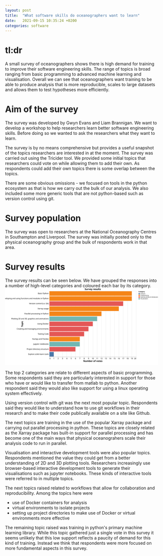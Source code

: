 ```yaml
---
layout: post
title:  "What software skills do oceanographers want to learn"
date:   2021-09-15 10:35:24 +0200
categories: software
---
```

# tl:dr
A small survey of oceanographers shows there is high demand for training to improve their software engineering skills. The range of topics is broad ranging from basic programming to advanced machine learning and visualisation. Overall we can see that oceanographers want training to be able to produce analysis that is more reproducible, scales to large datasets and allows them to test hypotheses more efficiently.

# Aim of the survey
The survey was developed by Gwyn Evans and Liam Brannigan. We want to develop a workshop to help researchers learn better software engineering skills. Before doing so we wanted to ask the researchers what they want to learn.

The survey is by no means comprehensive but provides a useful snapshot of the topics researchers are interested in at the moment. The survey was carried out using the Tricider tool. We provided some initial topics that researchers could vote on while allowing them to add their own. As respondents could add their own topics there is some overlap between the topics.

There are some obvious omissions - we focused on tools in the python ecosystem as that is how we carry out the bulk of our analysis. We also included some more generic tools that are not python-based such as version control using git.

# Survey population

The survey was open to researchers at the National Oceanography Centres in Southampton and Liverpool. The survey was initially posted only to the physical oceanography group and the bulk of respondents work in that area.

# Survey results

The survey results can be seen below. We have grouped the responses into a number of high-level categories
and coloured each bar by its category.
![Survey results](/img/noc_survey_results.svg)

The top 2 categories are relate to different aspects of basic programming. Some respondents said they are particularly interested in support for those who have or would like to transfer from matlab to python. Another respondent said they would also like support for using a linux operating system effectively.

Using version control with git was the next most popular topic. Respondents said they would like to understand how to use git workflows in their research and to make their code publically available on a site like Github.

The next topics are training in the use of the popular Xarray package and carrying out parallel processing in python. These topics are closely related as the Xarray package has built-in support for parallel processing and has become one of the main ways that physical oceanograhers scale their analysis code to run in parallel. 

Visualisation and interactive development tools were also popular topics. Respondents mentioned the value they could get from a better understanding of 2D and 3D plotting tools. Researchers increasingly use browser-based interactive development tools to generate their visualisations such as jupyter notebooks. These kinds of interactive tools were referred to in multiple topics.

The next topics raised related to workflows that allow for collaboration and reproducibility. Among the topics here were 
- use of Docker containers for analysis
- virtual environments to isolate projects
- setting up project directories to make use of Docker or virtual environments more effective

The remaining topic raised was training in python's primary machine learning library. While this topic gathered just a single vote in this survey it seems unlikely that this low support reflects a paucity of demand for this kind of training. Instead we think that respondents were more focused on more fundamental aspects in this survey.